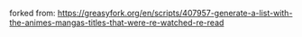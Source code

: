 forked from: https://greasyfork.org/en/scripts/407957-generate-a-list-with-the-animes-mangas-titles-that-were-re-watched-re-read
